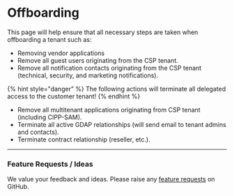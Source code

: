 # Offboarding

This page will help ensure that all necessary steps are taken when offboarding a tenant such as:

* Removing vendor applications
* Remove all guest users originating from the CSP tenant.
* Remove all notification contacts originating from the CSP tenant (technical, security, and marketing notifications).

{% hint style="danger" %}
The following actions will terminate all delegated access to the customer tenant!
{% endhint %}

* Remove all multitenant applications originating from CSP tenant (including CIPP-SAM).
* Terminate all active GDAP relationships (will send email to tenant admins and contacts).
* Terminate contract relationship (reseller, etc.).

***

### Feature Requests / Ideas

We value your feedback and ideas. Please raise any [feature requests](https://github.com/KelvinTegelaar/CIPP/issues/new?assignees=\&labels=enhancement%2Cno-priority\&projects=\&template=feature.yml\&title=%5BFeature+Request%5D%3A+) on GitHub.
